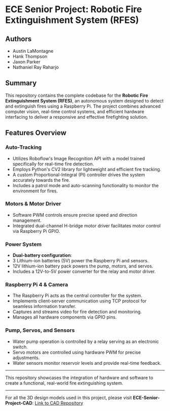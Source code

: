# ECE Senior Project: Robotic Fire Extinguishment System (RFES)

## Authors
- Austin LaMontagne
- Hank Thompson
- Jaxon Parker
- Nathaniel Ray Raharjo

## Summary 
This repository contains the complete codebase for the **Robotic Fire Extinguishment System (RFES)**, an autonomous system designed to detect and extinguish fires using a Raspberry Pi. The project combines advanced computer vision, real-time control systems, and efficient hardware interfacing to deliver a responsive and effective firefighting solution.

## Features Overview

### Auto-Tracking
- Utilizes Roboflow's Image Recognition API with a model trained specifically for real-time fire detection.  
- Employs Python's CV2 library for lightweight and efficient fire tracking.  
- A custom Proportional-Integral (PI) controller drives the system accurately towards the fire.  
- Includes a patrol mode and auto-scanning functionality to monitor the environment for fires.  

### Motors & Motor Driver
- Software PWM controls ensure precise speed and direction management.  
- Integrated dual-channel H-bridge motor driver facilitates motor control via Raspberry Pi GPIO.  

### Power System
- **Dual-battery configuration**:  
- 3 Lithium-ion batteries (5V) power the Raspberry Pi and sensors.  
- 12V lithium-ion battery pack powers the pump, motors, and servos.  
- Includes a 12V-to-5V power converter for the relay and motor driver.  

### Raspberry Pi 4 & Camera
- The Raspberry Pi acts as the central controller for the system.  
- Implements client-server communication using TCP protocol for seamless information transfer.  
- Captures and streams video for fire detection and monitoring.  
- Manages all hardware components via GPIO pins.  

### Pump, Servos, and Sensors
- Water pump operation is controlled by a relay serving as an electronic switch.  
- Servo motors are controlled using hardware PWM for precise adjustments.  
- Water sensors monitor reservoir levels and provide real-time feedback.  

---

This repository showcases the integration of hardware and software to create a functional, real-world fire extinguishing system. 

---

For all the 3D design models used in this project, please visit **ECE-Senior-Project-CAD**: [Link to CAD Repository](https://github.com/jaxonparker18/ECE-Senior-Project-CAD)


